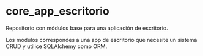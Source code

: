 # core_app_escritorio
Repositorio con módulos base para una aplicación de escritorio.

Los módulos correspondes a una app de escritorio que necesite un sistema CRUD y utilice SQLAlchemy como ORM.
